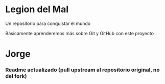 # Legion del Mal
Un repositorio para conquistar el mundo

Básicamente aprenderemos más sobre Git y GitHub con este proyecto


# Jorge

### Readme actualizado (pull upstream al repositorio original, no del fork)